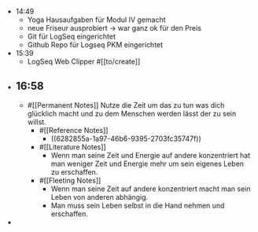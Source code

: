 - 14:49
	- Yoga Hausaufgaben für Modul IV gemacht
	- neue Friseur ausprobiert -> war ganz ok für den Preis
	- Git für LogSeq eingerichtet
	- Github Repo für Logseq PKM eingerichtet
- 15:39
	- LogSeq Web Clipper #[[to/create]]
- 16:58
	-
	- #[[Permanent Notes]] Nutze die Zeit um das zu tun was dich glücklich macht und zu dem Menschen werden lässt der zu sein willst.
		- #[[Reference Notes]]
			- ((6282855a-1a97-46b6-9395-2703fc35747f))
		- #[[Literature Notes]]
			- Wenn man seine Zeit und Energie auf andere konzentriert hat man weniger Zeit und Energie mehr um sein eigenes Leben zu erschaffen.
		- #[[Fleeting Notes]]
			- Wenn man seine Zeit auf andere konzentriert macht man sein Leben von anderen abhängig.
			- Man muss sein Leben selbst in die Hand nehmen und erschaffen.
-